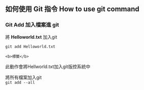 ## 如何使用 Git 指令 How to use git command


### Git Add 加入檔案進 git  
將 **Helloworld.txt** 加入git  
```
git add Helloworld.txt

<b>標籤</b>
```
此動作會將Hellworld.txt加入git版控系統中  


將所有檔案加入git  
`git add --all`

